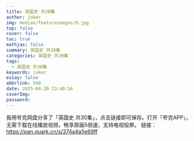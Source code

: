 ```yaml
---
title: 英国史 共30集
author: joker
img: medias/featureimages/9.jpg
top: false
cover: false
toc: true
mathjax: false
summary: 英国史 共30集
categories: 英国史 共30集
tags:
  - 英国史 共30集
keywords: joker
essay: false
abbrlink: 540
date: 2025-04-20 23:40:14
coverImg:
password:
---
```


我用夸克网盘分享了「英国史 共30集」，点击链接即可保存。打开「夸克APP」，无需下载在线播放视频，畅享原画5倍速，支持电视投屏。
链接：https://pan.quark.cn/s/374a4a5e69ff
